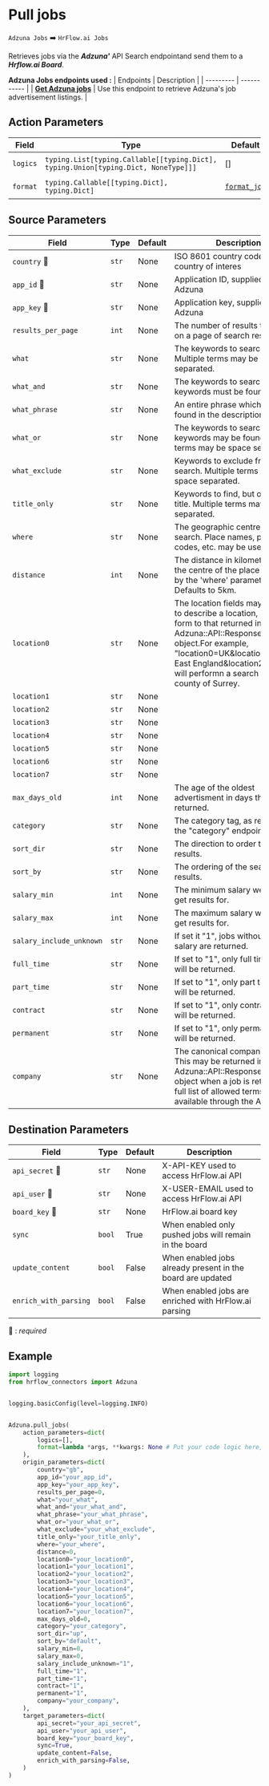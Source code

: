 
# Pull jobs
`Adzuna Jobs` :arrow_right: `HrFlow.ai Jobs`

Retrieves jobs via the ***Adzuna'*** API Search endpointand send them to a ***Hrflow.ai Board***.


**Adzuna Jobs endpoints used :**
| Endpoints | Description |
| --------- | ----------- |
| [**Get Adzuna jobs**](https://api.adzuna.com/v1/doc/Search.md) | Use this endpoint to retrieve Adzuna's job advertisement listings. |



## Action Parameters

| Field | Type | Default | Description |
| ----- | ---- | ------- | ----------- |
| `logics`  | `typing.List[typing.Callable[[typing.Dict], typing.Union[typing.Dict, NoneType]]]` | [] | List of logic functions |
| `format`  | `typing.Callable[[typing.Dict], typing.Dict]` | [`format_job`](../connector.py#L37) | Formatting function |

## Source Parameters

| Field | Type | Default | Description |
| ----- | ---- | ------- | ----------- |
| `country` :red_circle: | `str` | None | ISO 8601 country code of the country of interes |
| `app_id` :red_circle: | `str` | None | Application ID, supplied by Adzuna |
| `app_key` :red_circle: | `str` | None | Application key, supplied by Adzuna |
| `results_per_page`  | `int` | None | The number of results to include on a page of search results. |
| `what`  | `str` | None | The keywords to search for. Multiple terms may be space separated. |
| `what_and`  | `str` | None | The keywords to search for, all keywords must be found. |
| `what_phrase`  | `str` | None | An entire phrase which must be found in the description or title. |
| `what_or`  | `str` | None | The keywords to search for, any keywords may be found. Multiple terms may be space separated. |
| `what_exclude`  | `str` | None | Keywords to exclude from the search. Multiple terms may be space separated. |
| `title_only`  | `str` | None | Keywords to find, but only in the title. Multiple terms may be space separated. |
| `where`  | `str` | None | The geographic centre of the search. Place names, postal codes, etc. may be used.	 |
| `distance`  | `int` | None | The distance in kilometres from the centre of the place described by the 'where' parameter. Defaults to 5km. |
| `location0`  | `str` | None | The location fields may be used to describe a location, in a similar form to that returned in a Adzuna::API::Response::Location object.For example, "location0=UK&location1=South East England&location2=Surrey"  will performn a search over the county of Surrey. |
| `location1`  | `str` | None |  |
| `location2`  | `str` | None |  |
| `location3`  | `str` | None |  |
| `location4`  | `str` | None |  |
| `location5`  | `str` | None |  |
| `location6`  | `str` | None |  |
| `location7`  | `str` | None |  |
| `max_days_old`  | `int` | None | The age of the oldest advertisment in days that will be returned. |
| `category`  | `str` | None | The category tag, as returned by the "category" endpoint. |
| `sort_dir`  | `str` | None | The direction to order the search results. |
| `sort_by`  | `str` | None | The ordering of the search results. |
| `salary_min`  | `int` | None | The minimum salary we wish to get results for. |
| `salary_max`  | `int` | None | The maximum salary we wish to get results for. |
| `salary_include_unknown`  | `str` | None | If set it "1", jobs without a known salary are returned. |
| `full_time`  | `str` | None | If set to "1", only full time jobs will be returned. |
| `part_time`  | `str` | None | If set to "1", only part time jobs will be returned. |
| `contract`  | `str` | None | If set to "1", only contract jobs will be returned. |
| `permanent`  | `str` | None | If set to "1", only permanent jobs will be returned. |
| `company`  | `str` | None | The canonical company name. This may be returned in a Adzuna::API::Response::Company object when a job is returned. A full list of allowed terms in not available through the API. |

## Destination Parameters

| Field | Type | Default | Description |
| ----- | ---- | ------- | ----------- |
| `api_secret` :red_circle: | `str` | None | X-API-KEY used to access HrFlow.ai API |
| `api_user` :red_circle: | `str` | None | X-USER-EMAIL used to access HrFlow.ai API |
| `board_key` :red_circle: | `str` | None | HrFlow.ai board key |
| `sync`  | `bool` | True | When enabled only pushed jobs will remain in the board |
| `update_content`  | `bool` | False | When enabled jobs already present in the board are updated |
| `enrich_with_parsing`  | `bool` | False | When enabled jobs are enriched with HrFlow.ai parsing |

:red_circle: : *required*

## Example

```python
import logging
from hrflow_connectors import Adzuna


logging.basicConfig(level=logging.INFO)


Adzuna.pull_jobs(
    action_parameters=dict(
        logics=[],
        format=lambda *args, **kwargs: None # Put your code logic here,
    ),
    origin_parameters=dict(
        country="gb",
        app_id="your_app_id",
        app_key="your_app_key",
        results_per_page=0,
        what="your_what",
        what_and="your_what_and",
        what_phrase="your_what_phrase",
        what_or="your_what_or",
        what_exclude="your_what_exclude",
        title_only="your_title_only",
        where="your_where",
        distance=0,
        location0="your_location0",
        location1="your_location1",
        location2="your_location2",
        location3="your_location3",
        location4="your_location4",
        location5="your_location5",
        location6="your_location6",
        location7="your_location7",
        max_days_old=0,
        category="your_category",
        sort_dir="up",
        sort_by="default",
        salary_min=0,
        salary_max=0,
        salary_include_unknown="1",
        full_time="1",
        part_time="1",
        contract="1",
        permanent="1",
        company="your_company",
    ),
    target_parameters=dict(
        api_secret="your_api_secret",
        api_user="your_api_user",
        board_key="your_board_key",
        sync=True,
        update_content=False,
        enrich_with_parsing=False,
    )
)
```